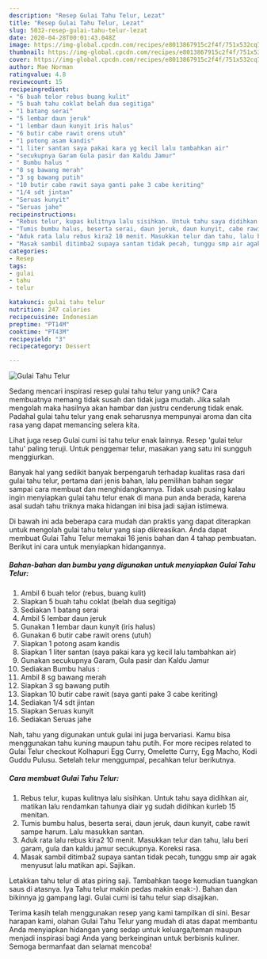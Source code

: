 ```yaml
---
description: "Resep Gulai Tahu Telur, Lezat"
title: "Resep Gulai Tahu Telur, Lezat"
slug: 5032-resep-gulai-tahu-telur-lezat
date: 2020-04-28T00:01:43.048Z
image: https://img-global.cpcdn.com/recipes/e8013867915c2f4f/751x532cq70/gulai-tahu-telur-foto-resep-utama.jpg
thumbnail: https://img-global.cpcdn.com/recipes/e8013867915c2f4f/751x532cq70/gulai-tahu-telur-foto-resep-utama.jpg
cover: https://img-global.cpcdn.com/recipes/e8013867915c2f4f/751x532cq70/gulai-tahu-telur-foto-resep-utama.jpg
author: Mae Norman
ratingvalue: 4.8
reviewcount: 15
recipeingredient:
- "6 buah telor rebus buang kulit"
- "5 buah tahu coklat belah dua segitiga"
- "1 batang serai"
- "5 lembar daun jeruk"
- "1 lembar daun kunyit iris halus"
- "6 butir cabe rawit orens utuh"
- "1 potong asam kandis"
- "1 liter santan saya pakai kara yg kecil lalu tambahkan air"
- "secukupnya Garam Gula pasir dan Kaldu Jamur"
- " Bumbu halus "
- "8 sg bawang merah"
- "3 sg bawang putih"
- "10 butir cabe rawit saya ganti pake 3 cabe keriting"
- "1/4 sdt jintan"
- "Seruas kunyit"
- "Seruas jahe"
recipeinstructions:
- "Rebus telur, kupas kulitnya lalu sisihkan. Untuk tahu saya didihkan air, matikan lalu rendamkan tahunya diair yg sudah didihkan kurleb 15 menitan."
- "Tumis bumbu halus, beserta serai, daun jeruk, daun kunyit, cabe rawit sampe harum. Lalu masukkan santan."
- "Aduk rata lalu rebus kira2 10 menit. Masukkan telur dan tahu, lalu beri garam, gula dan kaldu jamur secukupnya. Koreksi rasa."
- "Masak sambil ditimba2 supaya santan tidak pecah, tunggu smp air agak menyusut lalu matikan api. Sajikan."
categories:
- Resep
tags:
- gulai
- tahu
- telur

katakunci: gulai tahu telur 
nutrition: 247 calories
recipecuisine: Indonesian
preptime: "PT14M"
cooktime: "PT43M"
recipeyield: "3"
recipecategory: Dessert

---
```



![Gulai Tahu Telur](https://img-global.cpcdn.com/recipes/e8013867915c2f4f/751x532cq70/gulai-tahu-telur-foto-resep-utama.jpg)

Sedang mencari inspirasi resep gulai tahu telur yang unik? Cara membuatnya memang tidak susah dan tidak juga mudah. Jika salah mengolah maka hasilnya akan hambar dan justru cenderung tidak enak. Padahal gulai tahu telur yang enak seharusnya mempunyai aroma dan cita rasa yang dapat memancing selera kita.

Lihat juga resep Gulai cumi isi tahu telur enak lainnya. Resep &#39;gulai telur tahu&#39; paling teruji. Untuk penggemar telur, masakan yang satu ini sungguh menggiurkan.

Banyak hal yang sedikit banyak berpengaruh terhadap kualitas rasa dari gulai tahu telur, pertama dari jenis bahan, lalu pemilihan bahan segar sampai cara membuat dan menghidangkannya. Tidak usah pusing kalau ingin menyiapkan gulai tahu telur enak di mana pun anda berada, karena asal sudah tahu triknya maka hidangan ini bisa jadi sajian istimewa.


Di bawah ini ada beberapa cara mudah dan praktis yang dapat diterapkan untuk mengolah gulai tahu telur yang siap dikreasikan. Anda dapat membuat Gulai Tahu Telur memakai 16 jenis bahan dan 4 tahap pembuatan. Berikut ini cara untuk menyiapkan hidangannya.

<!--inarticleads1-->

##### Bahan-bahan dan bumbu yang digunakan untuk menyiapkan Gulai Tahu Telur:

1. Ambil 6 buah telor (rebus, buang kulit)
1. Siapkan 5 buah tahu coklat (belah dua segitiga)
1. Sediakan 1 batang serai
1. Ambil 5 lembar daun jeruk
1. Gunakan 1 lembar daun kunyit (iris halus)
1. Gunakan 6 butir cabe rawit orens (utuh)
1. Siapkan 1 potong asam kandis
1. Siapkan 1 liter santan (saya pakai kara yg kecil lalu tambahkan air)
1. Gunakan secukupnya Garam, Gula pasir dan Kaldu Jamur
1. Sediakan  Bumbu halus :
1. Ambil 8 sg bawang merah
1. Siapkan 3 sg bawang putih
1. Siapkan 10 butir cabe rawit (saya ganti pake 3 cabe keriting)
1. Sediakan 1/4 sdt jintan
1. Siapkan Seruas kunyit
1. Sediakan Seruas jahe


Nah, tahu yang digunakan untuk gulai ini juga bervariasi. Kamu bisa menggunakan tahu kuning maupun tahu putih. For more recipes related to Gulai Telur checkout Kolhapuri Egg Curry, Omelette Curry, Egg Macho, Kodi Guddu Pulusu. Setelah telur menggumpal, pecahkan telur berikutnya. 

<!--inarticleads2-->

##### Cara membuat Gulai Tahu Telur:

1. Rebus telur, kupas kulitnya lalu sisihkan. Untuk tahu saya didihkan air, matikan lalu rendamkan tahunya diair yg sudah didihkan kurleb 15 menitan.
1. Tumis bumbu halus, beserta serai, daun jeruk, daun kunyit, cabe rawit sampe harum. Lalu masukkan santan.
1. Aduk rata lalu rebus kira2 10 menit. Masukkan telur dan tahu, lalu beri garam, gula dan kaldu jamur secukupnya. Koreksi rasa.
1. Masak sambil ditimba2 supaya santan tidak pecah, tunggu smp air agak menyusut lalu matikan api. Sajikan.


Letakkan tahu telur di atas piring saji. Tambahkan taoge kemudian tuangkan saus di atasnya. Iya Tahu telur makin pedas makin enak:-). Bahan dan bikinnya jg gampang lagi. Gulai cumi isi tahu telur siap disajikan. 

Terima kasih telah menggunakan resep yang kami tampilkan di sini. Besar harapan kami, olahan Gulai Tahu Telur yang mudah di atas dapat membantu Anda menyiapkan hidangan yang sedap untuk keluarga/teman maupun menjadi inspirasi bagi Anda yang berkeinginan untuk berbisnis kuliner. Semoga bermanfaat dan selamat mencoba!
